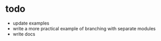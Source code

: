 todo
====

- update examples
- write a more practical example of branching with separate modules
- write docs